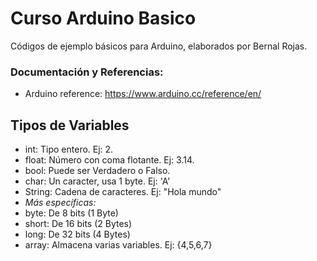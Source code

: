 # Curso Arduino Basico
Códigos de ejemplo básicos para Arduino, elaborados por Bernal Rojas.

### Documentación y Referencias:
* Arduino reference: https://www.arduino.cc/reference/en/

## Tipos de Variables
* int: Tipo entero. Ej: 2.
* float: Número con coma flotante. Ej: 3.14.
* bool: Puede ser Verdadero o Falso.
* char: Un caracter, usa 1 byte. Ej: 'A'
* String: Cadena de caracteres. Ej: "Hola mundo"
* *Más específicas:*
* byte: De 8 bits (1 Byte)
* short: De 16 bits (2 Bytes)
* long: De 32 bits (4 Bytes)
* array: Almacena varias variables. Ej: {4,5,6,7}
